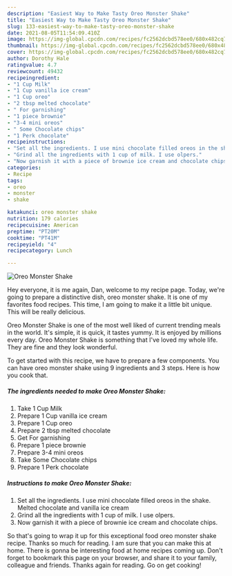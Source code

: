```yaml
---
description: "Easiest Way to Make Tasty Oreo Monster Shake"
title: "Easiest Way to Make Tasty Oreo Monster Shake"
slug: 133-easiest-way-to-make-tasty-oreo-monster-shake
date: 2021-08-05T11:54:09.410Z
image: https://img-global.cpcdn.com/recipes/fc2562dcbd578ee0/680x482cq70/oreo-monster-shake-recipe-main-photo.jpg
thumbnail: https://img-global.cpcdn.com/recipes/fc2562dcbd578ee0/680x482cq70/oreo-monster-shake-recipe-main-photo.jpg
cover: https://img-global.cpcdn.com/recipes/fc2562dcbd578ee0/680x482cq70/oreo-monster-shake-recipe-main-photo.jpg
author: Dorothy Hale
ratingvalue: 4.7
reviewcount: 49432
recipeingredient:
- "1 Cup Milk"
- "1 Cup vanilla ice cream"
- "1 Cup oreo"
- "2 tbsp melted chocolate"
- " For garnishing"
- "1 piece brownie"
- "3-4 mini oreos"
- " Some Chocolate chips"
- "1 Perk chocolate"
recipeinstructions:
- "Set all the ingredients. I use mini chocolate filled oreos in the shake. Melted chocolate and vanilla ice cream"
- "Grind all the ingredients with 1 cup of milk. I use olpers."
- "Now garnish it with a piece of brownie ice cream and chocolate chips."
categories:
- Recipe
tags:
- oreo
- monster
- shake

katakunci: oreo monster shake 
nutrition: 179 calories
recipecuisine: American
preptime: "PT20M"
cooktime: "PT41M"
recipeyield: "4"
recipecategory: Lunch

---
```



![Oreo Monster Shake](https://img-global.cpcdn.com/recipes/fc2562dcbd578ee0/680x482cq70/oreo-monster-shake-recipe-main-photo.jpg)

Hey everyone, it is me again, Dan, welcome to my recipe page. Today, we're going to prepare a distinctive dish, oreo monster shake. It is one of my favorites food recipes. This time, I am going to make it a little bit unique. This will be really delicious.

Oreo Monster Shake is one of the most well liked of current trending meals in the world. It's simple, it is quick, it tastes yummy. It is enjoyed by millions every day. Oreo Monster Shake is something that I've loved my whole life. They are fine and they look wonderful.




To get started with this recipe, we have to prepare a few components. You can have oreo monster shake using 9 ingredients and 3 steps. Here is how you cook that.

<!--inarticleads1-->

##### The ingredients needed to make Oreo Monster Shake:

1. Take 1 Cup Milk
1. Prepare 1 Cup vanilla ice cream
1. Prepare 1 Cup oreo
1. Prepare 2 tbsp melted chocolate
1. Get  For garnishing
1. Prepare 1 piece brownie
1. Prepare 3-4 mini oreos
1. Take  Some Chocolate chips
1. Prepare 1 Perk chocolate




<!--inarticleads2-->

##### Instructions to make Oreo Monster Shake:

1. Set all the ingredients. I use mini chocolate filled oreos in the shake. Melted chocolate and vanilla ice cream
1. Grind all the ingredients with 1 cup of milk. I use olpers.
1. Now garnish it with a piece of brownie ice cream and chocolate chips.




So that's going to wrap it up for this exceptional food oreo monster shake recipe. Thanks so much for reading. I am sure that you can make this at home. There is gonna be interesting food at home recipes coming up. Don't forget to bookmark this page on your browser, and share it to your family, colleague and friends. Thanks again for reading. Go on get cooking!

